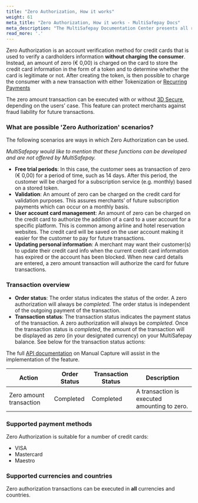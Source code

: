 ```yaml
---
title: "Zero Authorization, How it works"
weight: 61
meta_title: "Zero Authorization, How it works - MultiSafepay Docs"
meta_description: "The MultiSafepay Documentation Center presents all relevant information about our Plugins and API. You can also find support pages for Payment Methods, Tools and General Questions as well as the contact details of our Support and Integration Teams."
read_more: '.'
---
```


Zero Authorization is an account verification method for credit cards that is used to verify a cardholders information __without charging the consumer__. Instead, an amount of zero (€ 0,00) is charged on the card to store the credit card information in the form of a token and to determine whether the card is legitimate or not. After creating the token, is then possible to charge the consumer with a new transaction with either Tokenization or [Recurring Payments](/tools/recurring-payments)

The zero amount transaction can be executed with or without [3D Secure](/tools/server2server), depending on the users’ case. This feature can protect merchants against fraud liability for future transactions.

### What are possible 'Zero Authorization' scenarios?

The following scenarios are ways in which Zero Authorization can be used. 

_MultiSafepay would like to mention that these functions can be developed and are not offered by MultiSafepay._

* __Free trial periods__: In this case, the customer sees as transaction of zero (€ 0,00) for a period of time, such as 14 days. After this period, the customer will be charged for a subscription service (e.g. monthly) based on a stored token.
* __Validation__: An amount of zero can be charged on the credit card for validation purposes. This assures merchants’ of future subscription payments which can occur on a monthly basis.
* __User account card management__: An amount of zero can be charged on the credit card to authorize the addition of a card to a user account for a specific platform. This is common among airline and hotel reservation websites. The credit card will be saved on the user account making it easier for the customer to pay for future transactions.
* __Updating personal information__: A merchant may want their customer(s) to update their credit card info when the current credit card information has expired or the account has been blocked. When new card details are entered, a zero amount transaction will authorize the card for future transactions.

### Transaction overview

* __Order status__: The order status indicates the status of the order. A zero authorization will always be _completed_. The order status is independent of the outgoing payment of the transaction.
* __Transaction status__: The transaction status indicates the payment status of the transaction. A zero authorization will always be _completed_. Once the transaction status is _completed_, the amount of the transaction will be displayed as zero (in your designated currency) on your MultiSafepay balance. See below for the transaction status actions:

The full [API documentation](/api/#order-status-authorized-transaction) on Manual Capture will assist in the implementation of the feature.

| Action                         | Order Status     | Transaction Status |   Description                                                      |
|--------------------------------|------------------|------------------|--------------------------------------------------------------------|
|Zero amount transaction | Completed | Completed | A transaction is executed amounting to zero. |

### Supported payment methods

Zero Authorization is suitable for a number of credit cards:

* VISA
* Mastercard
* Maestro

### Supported currencies and countries

Zero authorization transactions can be executed in __all__ currencies and countries.
